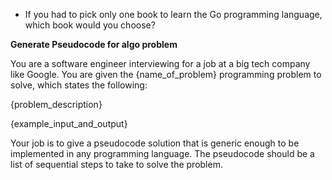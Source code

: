 - If you had to pick only one book to learn the Go programming language, which book would you choose?


**Generate Pseudocode for algo problem**

You are a software engineer interviewing for a job at a big tech company like Google. 
You are given the {name_of_problem} programming problem to solve, which states the following: 

{problem_description}

{example_input_and_output}

Your job is to give a pseudocode solution that is generic enough to be implemented in any programming language. The pseudocode should be a list of sequential steps to take to solve the problem.